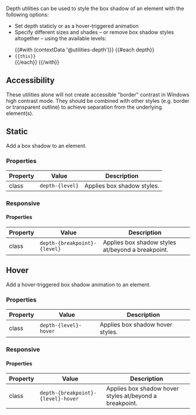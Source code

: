 Depth utilities can be used to style the box shadow of an element with the following options:
- Set depth staticly or as a hover-triggered animation
- Specify different sizes and shades – or remove box shadow styles altogether – using the available levels:
<ul>
{{#with (contextData '@utilities-depth')}}
  {{#each depth}}
    <li><code>{{this}}</code></li>
  {{/each}}
{{/with}}
</ul>

## Accessibility
These utilities alone will not create accessible "border" contrast in Windows high contrast mode. They should be combined with other styles (e.g. border or transparent outline) to achieve separation from the underlying element(s).

## Static
Add a box shadow to an element.

### Properties
| Property | Value           | Description
|----------|-----------------|------------
| class    | `depth-{level}` | Applies box shadow styles.

### Responsive

#### Properties
| Property | Value                        | Description
|----------|------------------------------|------------
| class    | `depth-{breakpoint}-{level}` | Applies box shadow styles at/beyond a breakpoint.

## Hover
Add a hover-triggered box shadow animation to an element.

### Properties
| Property | Value                 | Description
|----------|-----------------------|------------
| class    | `depth-{level}-hover` | Applies box shadow hover styles.

### Responsive

#### Properties
| Property | Value                              | Description
|----------|------------------------------------|------------
| class    | `depth-{breakpoint}-{level}-hover` | Applies box shadow hover styles at/beyond a breakpoint.

